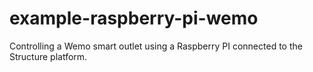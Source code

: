 # example-raspberry-pi-wemo
Controlling a Wemo smart outlet using a Raspberry PI connected to the Structure platform.
